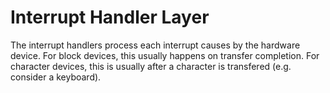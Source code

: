 # Interrupt Handler Layer

The interrupt handlers process each interrupt causes by the hardware device. For block devices, this usually happens on transfer completion. For character devices, this is usually after a character is transfered (e.g. consider a keyboard).
